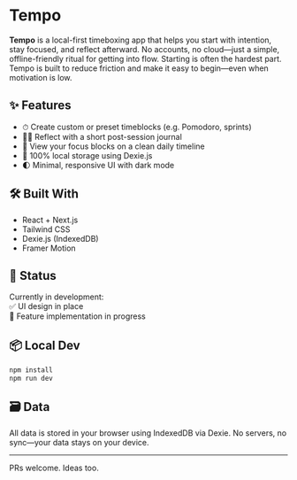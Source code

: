 # Tempo

**Tempo** is a local-first timeboxing app that helps you start with intention, stay focused, and reflect afterward. No accounts, no cloud—just a simple, offline-friendly ritual for getting into flow.
Starting is often the hardest part. Tempo is built to reduce friction and make it easy to begin—even when motivation is low.

## ✨ Features

- ⏱ Create custom or preset timeblocks (e.g. Pomodoro, sprints)
- 🧘‍♂️ Reflect with a short post-session journal
- 📅 View your focus blocks on a clean daily timeline
- 💾 100% local storage using Dexie.js
- 🌓 Minimal, responsive UI with dark mode

## 🛠 Built With

- React + Next.js
- Tailwind CSS
- Dexie.js (IndexedDB)
- Framer Motion

## 🚧 Status

Currently in development:  
✅ UI design in place  
🔧 Feature implementation in progress

## 📦 Local Dev

```bash
npm install
npm run dev
````

## 🗃 Data

All data is stored in your browser using IndexedDB via Dexie. No servers, no sync—your data stays on your device.

---

PRs welcome. Ideas too.
